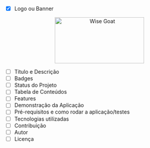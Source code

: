 - [x] Logo ou Banner

<p align='center'>
  <img src='./public/banner.jpg' width='240' height='124' alt='Wise Goat' />
</p>

- [ ] Título e Descrição
- [ ] Badges
- [ ] Status do Projeto
- [ ] Tabela de Conteúdos
- [ ] Features
- [ ] Demonstração da Aplicação
- [ ] Pré-requisitos e como rodar a aplicação/testes
- [ ] Tecnologias utilizadas
- [ ] Contribuição
- [ ] Autor
- [ ] Licença